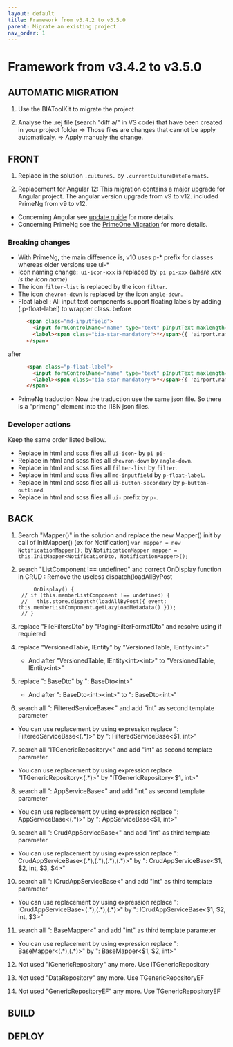 ```yaml
---
layout: default
title: Framework from v3.4.2 to v3.5.0
parent: Migrate an existing project
nav_order: 1
---
```

# Framework from v3.4.2 to v3.5.0

## AUTOMATIC MIGRATION
1. Use the BIAToolKit to migrate the project

2. Analyse the .rej file (search "diff a/" in VS code) that have been created in your project folder
=> Those files are changes that cannot be apply automaticaly.
=> Apply manualy the change.

## FRONT
1. Replace in the solution 
		```.culture$.```
	by 
		```.currentCultureDateFormat$.```

2. Replacement for Angular 12:
   This migration contains a major upgrade for Angular project. The angular version upgrade from v9 to v12. included PrimeNg from v9 to v12.

* Concerning Angular see [update guide](https://update.angular.io/?l=3&v=9.1-12.0) for more details.
* Concerning PrimeNg see the [PrimeOne Migration](https://github.com/primefaces/primeng/wiki/PrimeOne-Migration) for more details.

### Breaking changes
* With PrimeNg, the main difference is, v10 uses p-* prefix for classes whereas older versions use ui-* 
* Icon naming change:` ui-icon-xxx` is replaced by` pi pi-xxx` (_where xxx is the icon name_)
* The icon `filter-list` is replaced by the icon `filter`.
* The icon `chevron-down` is replaced by the icon `angle-down`.
* Float label : All input text components support floating labels by adding (.p-float-label) to wrapper class.
before
```html
      <span class="md-inputfield">
        <input formControlName="name" type="text" pInputText maxlength="64" />
        <label><span class="bia-star-mandatory">*</span>{{ 'airport.name' | translate }}</label>
      </span>
```
after
```html
      <span class="p-float-label">
        <input formControlName="name" type="text" pInputText maxlength="64" />
        <label><span class="bia-star-mandatory">*</span>{{ 'airport.name' | translate }}</label>
      </span>
```
* PrimeNg traduction
Now the traduction use the same json file. So there is a "primeng" element into the I18N json files. 

### Developer actions
Keep the same order listed bellow.
* Replace in html and scss files all `ui-icon`- by `pi pi-`
* Replace in html and scss files all `chevron-down` by `angle-down`.
* Replace in html and scss files all `filter-list` by `filter`.
* Replace in html and scss files all `md-inputfield` by `p-float-label`.
* Replace in html and scss files all `ui-button-secondary` by `p-button-outlined`.
* Replace in html and scss files all `ui-` prefix by `p-`.


## BACK
1. Search "Mapper()" in the solution and replace the new Mapper() init by call of InitMapper() (ex for Notification)
		```var mapper = new NotificationMapper();```
	by 
		```NotificationMapper mapper = this.InitMapper<NotificationDto, NotificationMapper>();```
		


2. search "ListComponent !== undefined" and correct OnDisplay function in CRUD : 
   Remove the useless dispatch(loadAllByPost 
   ```
		OnDisplay() {
	// if (this.memberListComponent !== undefined) {
	//   this.store.dispatch(loadAllByPost({ event: this.memberListComponent.getLazyLoadMetadata() }));
	// }
	```
3. replace "FileFiltersDto" by "PagingFilterFormatDto" and resolve using if requiered
   
4. replace "VersionedTable, IEntity" by "VersionedTable, IEntity\<int>" 
   - And after "VersionedTable, IEntity\<int>\<int>" to "VersionedTable, IEntity\<int>"

5. replace ": BaseDto" by ": BaseDto\<int>"
   - And after ": BaseDto\<int>\<int>" to ": BaseDto\<int>"

6. search all ": FilteredServiceBase<" and add "int" as second template parameter 
  * You can use replacement by using expression replace ": FilteredServiceBase<(.*)>" by ": FilteredServiceBase<$1, int>"
   
7. search all "ITGenericRepository<" and add "int" as second template parameter 
  * You can use replacement by using expression replace "ITGenericRepository<(.*)>" by "ITGenericRepository<$1, int>"

8. search all ": AppServiceBase<" and add "int" as second template parameter 
  * You can use replacement by using expression replace ": AppServiceBase<(.*)>" by ": AppServiceBase<$1, int>"
  
9.  search all ": CrudAppServiceBase<" and add "int" as third template parameter 
  * You can use replacement by using expression replace ": CrudAppServiceBase<(.\*),(.\*),(.\*),(.\*)>" by ": CrudAppServiceBase<$1, $2, int, $3, $4>"
    
10. search all ": ICrudAppServiceBase<" and add "int" as third template parameter 
  * You can use replacement by using expression replace ": ICrudAppServiceBase<(.\*),(.\*),(.\*)>" by ": ICrudAppServiceBase<$1, $2, int, $3>"
    
11. search all ": BaseMapper<" and add "int" as third template parameter
  * You can use replacement by using expression replace ": BaseMapper<(.\*),(.\*)>" by ": BaseMapper<$1, $2, int>"
   
12. Not used "IGenericRepository" any more. Use ITGenericRepository
    
13. Not used "DataRepository" any more. Use TGenericRepositoryEF

14. Not used "GenericRepositoryEF" any more. Use TGenericRepositoryEF


## BUILD 

## DEPLOY
